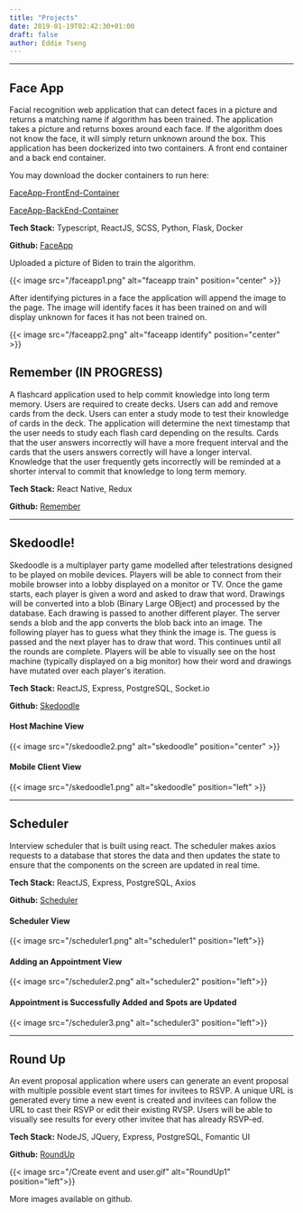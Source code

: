 ```yaml
---
title: "Projects"
date: 2019-01-19T02:42:30+01:00
draft: false
author: Eddie Tseng
---
```


<hr />

## Face App

Facial recognition web application that can detect faces in a picture and returns a matching name if algorithm has been trained. The application takes a picture and returns boxes around each face. If the algorithm does not know the face, it will simply return unknown around the box. This application has been dockerized into two containers. A front end container and a back end container.


You may download the docker containers to run here:

[FaceApp-FrontEnd-Container]

[FaceApp-BackEnd-Container]

**Tech Stack:** Typescript, ReactJS, SCSS, Python, Flask, Docker

**Github:** [FaceApp] 

Uploaded a picture of Biden to train the algorithm.

{{< image src="/faceapp1.png" alt="faceapp train" position="center" >}}



After identifying pictures in a face the application will append the image to the page. The image will identify faces it has been trained on and will display unknown for faces it has not been trained on.

{{< image src="/faceapp2.png" alt="faceapp identify" position="center" >}}

## Remember (IN PROGRESS)

A flashcard application used to help commit knowledge into long term memory. Users are required to create decks. Users can add and remove cards from the deck. Users can enter a study mode to test their knowledge of cards in the deck. The application will determine the next timestamp that the user needs to study each flash card depending on the results. Cards that the user answers incorrectly will have a more frequent interval and the cards that the users answers correctly will have a longer interval. Knowledge that the user frequently gets incorrectly will be reminded at a shorter interval to commit that knowledge to long term memory.

**Tech Stack:** React Native, Redux

**Github:** [Remember]

<hr />

## Skedoodle!
Skedoodle is a multiplayer party game modelled after telestrations designed to be played on mobile devices. Players will be able to connect from their mobile browser into a lobby displayed on a monitor or TV. Once the game starts, each player is given a word and asked to draw that word. Drawings will be converted into a blob (Binary Large OBject) and processed by the database. Each drawing is passed to another different player. The server sends a blob and the app converts the blob back into an image. The following player has to guess what they think the image is. The guess is passed and the next player has to draw that word. This continues until all the rounds are complete. Players will be able to visually see on the host machine (typically displayed on a big monitor) how their word and drawings have mutated over each player's iteration.

**Tech Stack:** ReactJS, Express, PostgreSQL, Socket.io

**Github:** [Skedoodle]


#### Host Machine View
{{< image src="/skedoodle2.png" alt="skedoodle" position="center" >}}

#### Mobile Client View
{{< image src="/skedoodle1.png" alt="skedoodle" position="left" >}}

<hr />

## Scheduler
Interview scheduler that is built using react. The scheduler makes axios requests to a database that stores the data and then updates the state to ensure that the components on the screen are updated in real time.

**Tech Stack:** ReactJS, Express, PostgreSQL, Axios

**Github:** [Scheduler]

#### Scheduler View
{{< image src="/scheduler1.png" alt="scheduler1" position="left">}}
#### Adding an Appointment View
{{< image src="/scheduler2.png" alt="scheduler2" position="left">}}
#### Appointment is Successfully Added and Spots are Updated
{{< image src="/scheduler3.png" alt="scheduler3" position="left">}}

<hr />

## Round Up
An event proposal application where users can generate an event proposal with multiple possible event start times for invitees to RSVP. A unique URL is generated every time a new event is created and invitees can follow the URL to cast their RSVP or edit their existing RVSP. Users will be able to visually see results for every other invitee that has already RSVP-ed.

**Tech Stack:** NodeJS, JQuery, Express, PostgreSQL, Fomantic UI

**Github:** [RoundUp] 

{{< image src="/Create event and user.gif" alt="RoundUp1" position="left">}}

More images available on github.



[FaceApp-FrontEnd-Container]:https://hub.docker.com/r/etseng02/faceapp
[FaceApp-BackEnd-Container]:https://hub.docker.com/r/etseng02/faceappflask
[FaceApp]:https://github.com/etseng02/faceapp
[Remember]:https://github.com/etseng02/remember
[Skedoodle]:https://github.com/etseng02/illustrations
[Scheduler]:https://github.com/etseng02/scheduler
[RoundUp]:https://github.com/etseng02/project-roundup
